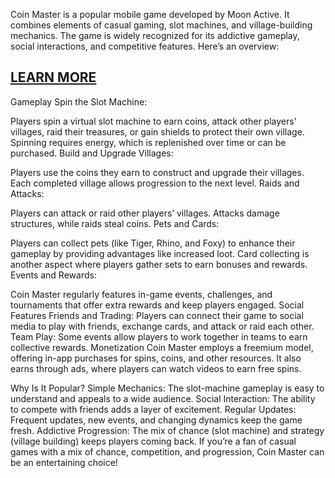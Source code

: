 
Coin Master is a popular mobile game developed by Moon Active. It combines elements of casual gaming, slot machines, and village-building mechanics. The game is widely recognized for its addictive gameplay, social interactions, and competitive features. Here’s an overview:

<h2><a href="https://allresources.xyz/coinmaster.html/">LEARN MORE</a></h2>

Gameplay
Spin the Slot Machine:

Players spin a virtual slot machine to earn coins, attack other players' villages, raid their treasures, or gain shields to protect their own village.
Spinning requires energy, which is replenished over time or can be purchased.
Build and Upgrade Villages:

Players use the coins they earn to construct and upgrade their villages. Each completed village allows progression to the next level.
Raids and Attacks:

Players can attack or raid other players’ villages. Attacks damage structures, while raids steal coins.
Pets and Cards:

Players can collect pets (like Tiger, Rhino, and Foxy) to enhance their gameplay by providing advantages like increased loot.
Card collecting is another aspect where players gather sets to earn bonuses and rewards.
Events and Rewards:

Coin Master regularly features in-game events, challenges, and tournaments that offer extra rewards and keep players engaged.
Social Features
Friends and Trading: Players can connect their game to social media to play with friends, exchange cards, and attack or raid each other.
Team Play: Some events allow players to work together in teams to earn collective rewards.
Monetization
Coin Master employs a freemium model, offering in-app purchases for spins, coins, and other resources. It also earns through ads, where players can watch videos to earn free spins.

Why Is It Popular?
Simple Mechanics: The slot-machine gameplay is easy to understand and appeals to a wide audience.
Social Interaction: The ability to compete with friends adds a layer of excitement.
Regular Updates: Frequent updates, new events, and changing dynamics keep the game fresh.
Addictive Progression: The mix of chance (slot machine) and strategy (village building) keeps players coming back.
If you’re a fan of casual games with a mix of chance, competition, and progression, Coin Master can be an entertaining choice!
